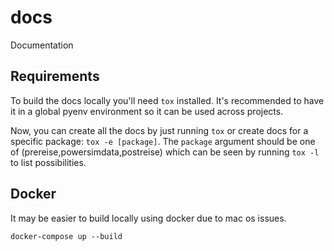 # docs
Documentation

## Requirements
To build the docs locally you'll need `tox` installed. It's recommended to have
it in a global pyenv environment so it can be used across projects.

Now, you can create all the docs by just running `tox` or create docs for a
specific package: `tox -e [package]`. The `package` argument should be one of
(prereise,powersimdata,postreise) which can be seen by running `tox -l` to list
possibilities.

## Docker
It may be easier to build locally using docker due to mac os issues.

```
docker-compose up --build
```
